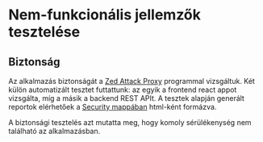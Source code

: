 # Nem-funkcionális jellemzők tesztelése

## Biztonság

Az alkalmazás biztonságát a [Zed Attack Proxy](https://www.zaproxy.org/) programmal vizsgáltuk.
Két külön automatizált tesztet futtattunk: az egyik a frontend react appot vizsgálta, míg a másik a backend REST APIt.
A tesztek alapján generált reportok elérhetőek a [Security mappában](/NonFunctional-tests/Security) html-ként formázva.

A biztonsági tesztelés azt mutatta meg, hogy komoly sérülékenység nem található az alkalmazásban.


